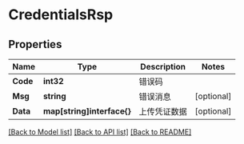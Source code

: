 # CredentialsRsp

## Properties

Name | Type | Description | Notes
------------ | ------------- | ------------- | -------------
**Code** | **int32** | 错误码 | 
**Msg** | **string** | 错误消息 | [optional] 
**Data** | **map[string]interface{}** | 上传凭证数据 | [optional] 

[[Back to Model list]](../README.md#documentation-for-models) [[Back to API list]](../README.md#documentation-for-api-endpoints) [[Back to README]](../README.md)


